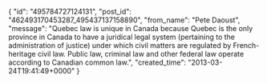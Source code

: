  {
   "id": "495784727124131",
   "post_id": "462493170453287_495437137158890",
   "from_name": "Pete Daoust",
   "message": "Quebec law is unique in Canada because Quebec is the only province in Canada to have a juridical legal system (pertaining to the administration of justice) under which civil matters are regulated by French-heritage civil law. Public law, criminal law and other federal law operate according to Canadian common law.",
   "created_time": "2013-03-24T19:41:49+0000"
 }
